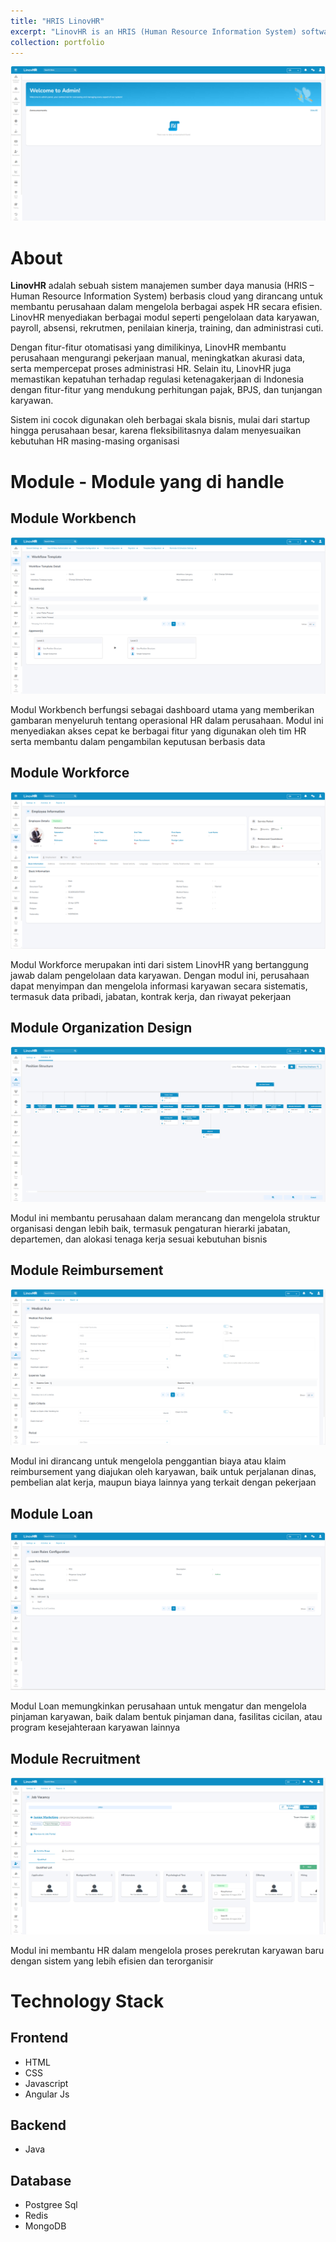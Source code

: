 ```yaml
---
title: "HRIS LinovHR"
excerpt: "LinovHR is an HRIS (Human Resource Information System) software that supports all HR activities in the fields of payroll, taxation, performance appraisal, including managing employee attendance data <br/><img src='/images/linovhr.png'>"
collection: portfolio
---
```


<img src='/images/index_linovhr.png'>

# About

**LinovHR** adalah sebuah sistem manajemen sumber daya manusia (HRIS – Human Resource Information System) berbasis cloud yang dirancang untuk membantu perusahaan dalam mengelola berbagai aspek HR secara efisien. LinovHR menyediakan berbagai modul seperti pengelolaan data karyawan, payroll, absensi, rekrutmen, penilaian kinerja, training, dan administrasi cuti.

Dengan fitur-fitur otomatisasi yang dimilikinya, LinovHR membantu perusahaan mengurangi pekerjaan manual, meningkatkan akurasi data, serta mempercepat proses administrasi HR. Selain itu, LinovHR juga memastikan kepatuhan terhadap regulasi ketenagakerjaan di Indonesia dengan fitur-fitur yang mendukung perhitungan pajak, BPJS, dan tunjangan karyawan.

Sistem ini cocok digunakan oleh berbagai skala bisnis, mulai dari startup hingga perusahaan besar, karena fleksibilitasnya dalam menyesuaikan kebutuhan HR masing-masing organisasi

# Module - Module yang di handle

## Module Workbench

<img src='/images/index_workbench.png'>

Modul Workbench berfungsi sebagai dashboard utama yang memberikan gambaran menyeluruh tentang operasional HR dalam perusahaan. Modul ini menyediakan akses cepat ke berbagai fitur yang digunakan oleh tim HR serta membantu dalam pengambilan keputusan berbasis data

## Module Workforce

<img src='/images/index_workforce.png'>

Modul Workforce merupakan inti dari sistem LinovHR yang bertanggung jawab dalam pengelolaan data karyawan. Dengan modul ini, perusahaan dapat menyimpan dan mengelola informasi karyawan secara sistematis, termasuk data pribadi, jabatan, kontrak kerja, dan riwayat pekerjaan

## Module Organization Design

<img src='/images/index_organization.png'>

Modul ini membantu perusahaan dalam merancang dan mengelola struktur organisasi dengan lebih baik, termasuk pengaturan hierarki jabatan, departemen, dan alokasi tenaga kerja sesuai kebutuhan bisnis

## Module Reimbursement

<img src='/images/index_reimbursement.png'>

Modul ini dirancang untuk mengelola penggantian biaya atau klaim reimbursement yang diajukan oleh karyawan, baik untuk perjalanan dinas, pembelian alat kerja, maupun biaya lainnya yang terkait dengan pekerjaan

## Module Loan

<img src='/images/index_loan.png'>

Modul Loan memungkinkan perusahaan untuk mengatur dan mengelola pinjaman karyawan, baik dalam bentuk pinjaman dana, fasilitas cicilan, atau program kesejahteraan karyawan lainnya

## Module Recruitment

<img src='/images/index_recruitment.png'>

Modul ini membantu HR dalam mengelola proses perekrutan karyawan baru dengan sistem yang lebih efisien dan terorganisir

# Technology Stack

## Frontend

- HTML
- CSS
- Javascript
- Angular Js

## Backend

- Java

## Database

- Postgree Sql
- Redis
- MongoDB
